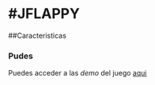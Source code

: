 #JFLAPPY 
========

##Caracteristicas
### Pudes
Puedes acceder a las _demo_ del juego [aqui](https://github.com/jramos92/Jflappy-LibGDX/releases/)
